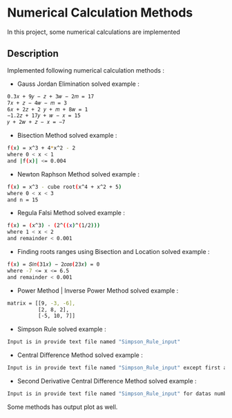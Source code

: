 
# Numerical Calculation Methods

In this project, some numerical calculations are implemented
## Description
Implemented following numerical calculation methods : 
- Gauss Jordan Elimination
solved example : 
```bash
0.3𝑥 + 9𝑦 − 𝑧 + 3𝑤 − 2𝑚 = 17
7𝑥 + 𝑧 − 4𝑤 − 𝑚 = 3
6𝑥 + 2𝑧 + 2 𝑦 + 𝑚 + 8𝑤 = 1
−1.2𝑧 + 17𝑦 + 𝑤 − 𝑥 = 15
𝑦 + 2𝑤 + 𝑧 − 𝑥 = −7
```
- Bisection Method
solved example : 
```bash
f(x) = x^3 + 4*x^2 - 2
where 0 < x < 1
and |f(x)| <= 0.004
```
- Newton Raphson Method
solved example : 
```bash
f(x) = x^3 - cube root(x^4 + x^2 + 5)
where 0 < x < 3
and n = 15
```
- Regula Falsi Method
solved example : 
```bash
f(x) = (x^3) - (2^((x)^(1/2)))
where 1 < x < 2
and remainder < 0.001
```
- Finding roots ranges using Bisection and Location
solved example : 
```bash
f(x) = 𝑆𝑖𝑛(31𝑥) − 2𝑐𝑜𝑠(23𝑥) = 0
where -7 <= x <= 6.5
and remainder < 0.001
```
- Power Method | Inverse Power Method
solved example : 
```bash
matrix = [[9, -3, -6],
          [2, 8, 2],
          [-5, 10, 7]]
```
- Simpson Rule
solved example : 
```bash
Input is in provide text file named "Simpson_Rule_input"
```
- Central Difference Method
solved example : 
```bash
Input is in provide text file named "Simpson_Rule_input" except first and last data
```
- Second Derivative Central Difference Method
solved example : 
```bash
Input is in provide text file named "Simpson_Rule_input" for datas number 5 upto 9991
```


Some methods has output plot as well. 
